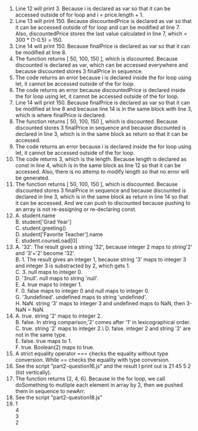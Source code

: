 1. Line 12 will print 3. Because i is declared as var so that it can be accessed outside of for loop and i = price.length + 1.
2. Line 13 will print 150. Because discountedPrice is declared as var so that it can be accessed outside of for loop and can be modified at line 7. Also, discountedPrice stores the last value calculated in line 7, which = 300 * (1-0.5) = 150.
3. Line 14 will print 150. Because finalPrice is declared as var so that it can be modified at line 8.
4. The function returns [ 50, 100, 150 ], which is discounted. Because discounted is declared as var, which can be accessed everywhere and because discounted stores 3 finalPrice in sequence.
5. The code returns an error because i is declared inside the for loop  using let, it cannot be accessed outside of the for loop.
6. The code returns an error because discountedPrice is declared inside the for loop  using let, it cannot be accessed outside of the for loop.
7. Line 14 will print 150. Because finalPrice is declared as var so that it can be modified at line 8 and because line 14 is in the same block with line 3, which is where finalPrice is declared.
8. The function returns [ 50, 100, 150 ], which is discounted. Because discounted stores 3 finalPrice in sequence and because discounted is declared in line 3, which is in the same block as return so that it can be accessed.
9. The code returns an error because i is declared inside the for loop  using let, it cannot be accessed outside of the for loop.
10. The code returns 3, which is the length. Because length is declared as const in line 4, which is in the same block as line 12 so that it can be accessed. Also, there is no attemp to modify length so that no error will be generated.
11. The function returns [ 50, 100, 150 ], which is discounted. Because discounted stores 3 finalPrice in sequence and because discounted is declared in line 3, which is in the same block as return in line 14 so that it can be accessed. And we can push to discounted because pushing to an array is not re-assigning or re-declaring const.
12. A. student.name\
    B. student['Grad Year']\
    C. student.greeting()\
    D. student['Favorite Teacher'].name\
    E. student.courseLoad[0]
13. A. '32'. The result gives a string '32', because integer 2 maps to string'2' and '3'+'2' become '32'.\
    B. 1. The result gives an integer 1, because string '3' maps to integer 3 and integer 3 is substracted by 2, which gets 1.\
    C. 3. null maps to integer 0.\
    D. '3null'. null maps to string 'null'.\
    E. 4. true maps to integer 1.\
    F. 0. false maps to integer 0 and null maps to integer 0.\
    G. '3undefined'. undefined maps to string 'undefined'.\
    H. NaN. string '3' maps to integer 3 and undefined maps to NaN, then 3-NaN = NaN.
14. A. true. string '2' maps to integer 2.\
    B. false. In string comparison,'2' comes after '1' in lexicographical order.\
    C. true. string '2' maps to integer 2.\ 
    D. false. integer 2 and string '2' are not in the same type.\
    E. false. true maps to 1.\
    F. true. Boolean(2) maps to true.
15. A strict equality operator === checks the equality without type conversion. While == checks the equality with type conversion.
16. See the script "part2-question16.js" and the result I print out is 21 45 5 2 (list vertically).
17. The function returns [2, 4, 6]. Because in the for loop, we call doSomething to mutliple each element in array by 2, then we pushed them in sequence to newArr.
18. See the script "part2-question18.js"
19. 1\
    4\
    3\
    2